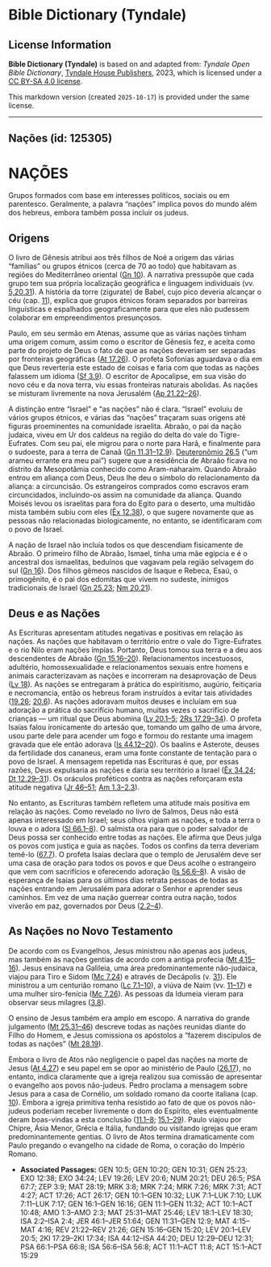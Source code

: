 # Bible Dictionary (Tyndale)

## License Information

**Bible Dictionary (Tyndale)** is based on and adapted from: _Tyndale Open Bible Dictionary_, [Tyndale House Publishers](https://tyndaleopenresources.com/), 2023, which is licensed under a [CC BY-SA 4.0 license](https://creativecommons.org/licenses/by-sa/4.0/legalcode.en).

This markdown version (created `2025-10-17`) is provided under the same license.



--------------------------------

## Nações (id: 125305)

NAÇÕES
======

Grupos formados com base em interesses políticos, sociais ou em parentesco. Geralmente, a palavra “nações” implica povos do mundo além dos hebreus, embora também possa incluir os judeus.

Origens
-------

O livro de Gênesis atribui aos três filhos de Noé a origem das várias “famílias” ou grupos étnicos (cerca de 70 ao todo) que habitavam as regiões do Mediterrâneo oriental ([Gn 10](https://ref.ly/Gen10:1-Gen10:32)). A narrativa pressupõe que cada grupo tem sua própria localização geográfica e linguagem individuais (vv. [5,20,31](https://ref.ly/Gen10:5)). A história da torre (zigurate) de Babel, cujo pico deveria alcançar o céu (cap. [11](https://ref.ly/Gen11:1-Gen11:32)), explica que grupos étnicos foram separados por barreiras linguísticas e espalhados geograficamente para que eles não pudessem colaborar em empreendimentos presunçosos.

Paulo, em seu sermão em Atenas, assume que as várias nações tinham uma origem comum, assim como o escritor de Gênesis fez, e aceita como parte do projeto de Deus o fato de que as nações deveriam ser separadas por fronteiras geográficas ([At 17\.26](https://ref.ly/Acts17:26)). O profeta Sofonias aguardava o dia em que Deus reverteria este estado de coisas e faria com que todas as nações falassem um idioma ([Sf 3\.9](https://ref.ly/Zeph3:9)). O escritor de Apocalipse, em sua visão do novo céu e da nova terra, viu essas fronteiras naturais abolidas. As nações se misturam livremente na nova Jerusalém ([Ap 21\.22–26](https://ref.ly/Rev21:22-Rev21:26)).

A distinção entre “Israel” e “as nações” não é clara. “Israel” evoluiu de vários grupos étnicos, e várias das “nações” traçaram suas origens até figuras proeminentes na comunidade israelita. Abraão, o pai da nação judaica, viveu em Ur dos caldeus na região do delta do vale do Tigre\-Eufrates. Com seu pai, ele migrou para o norte para Harã, e finalmente para o sudoeste, para a terra de Canaã ([Gn 11\.31–12\.9](https://ref.ly/Gen11:31-Gen12:9)). [Deuteronômio 26\.5](https://ref.ly/Deut26:5) (“um arameu errante era meu pai”) sugere que a residência de Abraão ficava no distrito da Mesopotâmia conhecido como Aram\-naharaim. Quando Abraão entrou em aliança com Deus, Deus lhe deu o símbolo do relacionamento da aliança: a circuncisão. Os estrangeiros comprados como escravos eram circuncidados, incluindo\-os assim na comunidade da aliança. Quando Moisés levou os israelitas para fora do Egito para o deserto, uma multidão mista também subiu com eles ([Êx 12\.38](https://ref.ly/Exod12:38)), o que sugere novamente que as pessoas não relacionadas biologicamente, no entanto, se identificaram com o povo de Israel.

A nação de Israel não incluía todos os que descendiam fisicamente de Abraão. O primeiro filho de Abraão, Ismael, tinha uma mãe egípcia e é o ancestral dos ismaelitas, beduínos que vagavam pela região selvagem do sul ([Gn 16](https://ref.ly/Gen16:1-Gen16:16)). Dos filhos gêmeos nascidos de Isaque e Rebeca, Esaú, o primogênito, é o pai dos edomitas que vivem no sudeste, inimigos tradicionais de Israel ([Gn 25\.23](https://ref.ly/Gen25:23); [Nm 20\.21](https://ref.ly/Num20:21)).

Deus e as Nações
----------------

As Escrituras apresentam atitudes negativas e positivas em relação às nações. As nações que habitavam o território entre o vale do Tigre\-Eufrates e o rio Nilo eram nações ímpias. Portanto, Deus tomou sua terra e a deu aos descendentes de Abraão ([Gn 15\.16–20](https://ref.ly/Gen15:16-Gen15:20)). Relacionamentos incestuosos, adultério, homossexualidade e relacionamentos sexuais entre homens e animais caracterizavam as nações e incorreram na desaprovação de Deus ([Lv 18](https://ref.ly/Lev18:1-Lev18:30)). As nações se entregaram à prática do espiritismo, augúrio, feitiçaria e necromancia, então os hebreus foram instruídos a evitar tais atividades ([19\.26](https://ref.ly/Lev19:26); [20\.6](https://ref.ly/Lev20:6)). As nações adoravam muitos deuses e incluíam em sua adoração a prática do sacrifício humano, muitas vezes o sacrifício de crianças — um ritual que Deus abomina ([Lv 20\.1–5](https://ref.ly/Lev20:1-Lev20:5); [2Rs 17\.29–34](https://ref.ly/2Kgs17:29-2Kgs17:34)). O profeta Isaías falou ironicamente do artesão que, tomando um galho de uma árvore, usou parte dele para acender um fogo e formou do restante uma imagem gravada que ele então adorava ([Is 44\.12–20](https://ref.ly/Isa44:12-Isa44:20)). Os baalins e Asterote, deuses da fertilidade dos cananeus, eram uma fonte constante de tentação para o povo de Israel. A mensagem repetida nas Escrituras é que, por essas razões, Deus expulsaria as nações e daria seu território a Israel ([Êx 34\.24](https://ref.ly/Exod34:24); [Dt 12\.29–31](https://ref.ly/Deut12:29-Deut12:31)). Os oráculos proféticos contra as nações reforçaram esta atitude negativa ([Jr 46–51](https://ref.ly/Jer46:1-Jer51:64); [Am 1\.3–2\.3](https://ref.ly/Amos1:3-Amos2:3)).

No entanto, as Escrituras também refletem uma atitude mais positiva em relação às nações. Como revelado no livro de Salmos, Deus não está apenas interessado em Israel; seus olhos vigiam as nações, e toda a terra o louva e o adora ([Sl 66\.1–8](https://ref.ly/Ps66:1-Ps66:8)). O salmista ora para que o poder salvador de Deus possa ser conhecido entre todas as nações. Ele afirma que Deus julga os povos com justiça e guia as nações. Todos os confins da terra deveriam temê\-lo ([67\.7](https://ref.ly/Ps67:7)). O profeta Isaías declara que o templo de Jerusalém deve ser uma casa de oração para todos os povos e que Deus acolhe o estrangeiro que vem com sacrifícios e oferecendo adoração ([Is 56\.6–8](https://ref.ly/Isa56:6-Isa56:8)). A visão de esperança de Isaías para os últimos dias retrata pessoas de todas as nações entrando em Jerusalém para adorar o Senhor e aprender seus caminhos. Em vez de uma nação guerrear contra outra nação, todos viverão em paz, governados por Deus ([2\.2–4](https://ref.ly/Isa2:2-Isa2:4)).

As Nações no Novo Testamento
----------------------------

De acordo com os Evangelhos, Jesus ministrou não apenas aos judeus, mas também às nações gentias de acordo com a antiga profecia ([Mt 4\.15–16](https://ref.ly/Matt4:15-Matt4:16)). Jesus ensinava na Galileia, uma área predominantemente não\-judaica, viajou para Tiro e Sidom ([Mc 7\.24](https://ref.ly/Mark7:24)) e através de Decápolis (v. [31](https://ref.ly/Mark7:31)). Ele ministrou a um centurião romano ([Lc 7\.1–10](https://ref.ly/Luke7:1-Luke7:10)), a viúva de Naim (vv. [11–17](https://ref.ly/Luke7:11-Luke7:17)) e uma mulher siro\-fenícia ([Mc 7\.26](https://ref.ly/Mark7:26)). As pessoas da Idumeia vieram para observar seus milagres ([3\.8](https://ref.ly/Mark3:8)).

O ensino de Jesus também era amplo em escopo. A narrativa do grande julgamento ([Mt 25\.31–46](https://ref.ly/Matt25:31-Matt25:46)) descreve todas as nações reunidas diante do Filho do Homem, e Jesus comissiona os apóstolos a “fazerem discípulos de todas as nações” ([Mt 28\.19](https://ref.ly/Matt28:19)).

Embora o livro de Atos não negligencie o papel das nações na morte de Jesus ([At 4\.27](https://ref.ly/Acts4:27)) e seu papel em se opor ao ministério de Paulo ([26\.17](https://ref.ly/Acts26:17)), no entanto, indica claramente que a igreja realizou sua comissão de apresentar o evangelho aos povos não\-judeus. Pedro proclama a mensagem sobre Jesus para a casa de Cornélio, um soldado romano da coorte italiana (cap. [10](https://ref.ly/Acts10:1-Acts10:48)). Embora a igreja primitiva tenha resistido ao fato de que os povos não\-judeus poderiam receber livremente o dom do Espírito, eles eventualmente deram boas\-vindas a esta conclusão ([11\.1–8](https://ref.ly/Acts11:1-Acts11:8); [15\.1–29](https://ref.ly/Acts15:1-Acts15:29)). Paulo viajou por Chipre, Ásia Menor, Grécia e Itália, fundando ou visitando igrejas que eram predominantemente gentias. O livro de Atos termina dramaticamente com Paulo pregando o evangelho na cidade de Roma, o coração do Império Romano.

* **Associated Passages:** GEN 10:5; GEN 10:20; GEN 10:31; GEN 25:23; EXO 12:38; EXO 34:24; LEV 19:26; LEV 20:6; NUM 20:21; DEU 26:5; PSA 67:7; ZEP 3:9; MAT 28:19; MRK 3:8; MRK 7:24; MRK 7:26; MRK 7:31; ACT 4:27; ACT 17:26; ACT 26:17; GEN 10:1–GEN 10:32; LUK 7:1–LUK 7:10; LUK 7:11–LUK 7:17; GEN 16:1–GEN 16:16; GEN 11:1–GEN 11:32; ACT 10:1–ACT 10:48; AMO 1:3–AMO 2:3; MAT 25:31–MAT 25:46; LEV 18:1–LEV 18:30; ISA 2:2–ISA 2:4; JER 46:1–JER 51:64; GEN 11:31–GEN 12:9; MAT 4:15–MAT 4:16; REV 21:22–REV 21:26; GEN 15:16–GEN 15:20; LEV 20:1–LEV 20:5; 2KI 17:29–2KI 17:34; ISA 44:12–ISA 44:20; DEU 12:29–DEU 12:31; PSA 66:1–PSA 66:8; ISA 56:6–ISA 56:8; ACT 11:1–ACT 11:8; ACT 15:1–ACT 15:29

